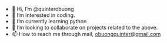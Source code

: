 - 👋 Hi, I’m @quinterobuong
- 👀 I’m interested in coding.
- 🌱 I’m currently learning python
- 💞️ I’m looking to collaborate on projects related to the above.
- 📫 How to reach me through mail, obuongquinter@gmail.com 

<!---
quinterobuong/quinterobuong is a ✨ special ✨ repository because its `README.md` (this file) appears on your GitHub profile.
You can click the Preview link to take a look at your changes.
--->
